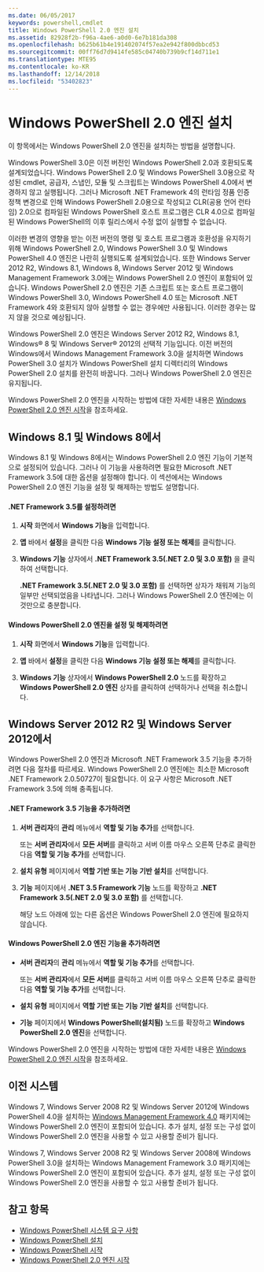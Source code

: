 ```yaml
---
ms.date: 06/05/2017
keywords: powershell,cmdlet
title: Windows PowerShell 2.0 엔진 설치
ms.assetid: 82928f2b-f96a-4ae6-a0d0-6e7b181da308
ms.openlocfilehash: b625b61b4e191402074f57ea2e942f800dbbcd53
ms.sourcegitcommit: 00ff76d7d9414fe585c04740b739b9cf14d711e1
ms.translationtype: MTE95
ms.contentlocale: ko-KR
ms.lasthandoff: 12/14/2018
ms.locfileid: "53402823"
---
```

# <a name="installing-the-windows-powershell-20-engine"></a>Windows PowerShell 2.0 엔진 설치
이 항목에서는 Windows PowerShell 2.0 엔진을 설치하는 방법을 설명합니다.

Windows PowerShell 3.0은 이전 버전인 Windows PowerShell 2.0과 호환되도록 설계되었습니다. Windows PowerShell 2.0 및 Windows PowerShell 3.0용으로 작성된 cmdlet, 공급자, 스냅인, 모듈 및 스크립트는 Windows PowerShell 4.0에서 변경하지 않고 실행됩니다. 그러나 Microsoft .NET Framework 4의 런타임 정품 인증 정책 변경으로 인해 Windows PowerShell 2.0용으로 작성되고 CLR(공용 언어 런타임) 2.0으로 컴파일된 Windows PowerShell 호스트 프로그램은 CLR 4.0으로 컴파일된 Windows PowerShell의 이후 릴리스에서 수정 없이 실행할 수 없습니다.

이러한 변경의 영향을 받는 이전 버전의 명령 및 호스트 프로그램과 호환성을 유지하기 위해 Windows PowerShell 2.0, Windows PowerShell 3.0 및 Windows PowerShell 4.0 엔진은 나란히 실행되도록 설계되었습니다. 또한 Windows Server 2012 R2, Windows 8.1, Windows 8, Windows Server 2012 및 Windows Management Framework 3.0에는 Windows PowerShell 2.0 엔진이 포함되어 있습니다. Windows PowerShell 2.0 엔진은 기존 스크립트 또는 호스트 프로그램이 Windows PowerShell 3.0, Windows PowerShell 4.0 또는 Microsoft .NET Framework 4와 호환되지 않아 실행할 수 없는 경우에만 사용됩니다. 이러한 경우는 많지 않을 것으로 예상됩니다.

Windows PowerShell 2.0 엔진은 Windows Server 2012 R2, Windows 8.1, Windows® 8 및 Windows Server® 2012의 선택적 기능입니다. 이전 버전의 Windows에서 Windows Management Framework 3.0을 설치하면 Windows PowerShell 3.0 설치가 Windows PowerShell 설치 디렉터리의 Windows PowerShell 2.0 설치를 완전히 바꿉니다. 그러나 Windows PowerShell 2.0 엔진은 유지됩니다.

Windows PowerShell 2.0 엔진을 시작하는 방법에 대한 자세한 내용은 [Windows PowerShell 2.0 엔진 시작](../getting-started/Starting-the-Windows-PowerShell-2.0-Engine.md)을 참조하세요.

## <a name="on-windows-81-and-windows-8"></a>Windows 8.1 및 Windows 8에서
Windows 8.1 및 Windows 8에서는 Windows PowerShell 2.0 엔진 기능이 기본적으로 설정되어 있습니다. 그러나 이 기능을 사용하려면 필요한 Microsoft .NET Framework 3.5에 대한 옵션을 설정해야 합니다. 이 섹션에서는 Windows PowerShell 2.0 엔진 기능을 설정 및 해제하는 방법도 설명합니다.

#### <a name="to-turn-on-net-framework-35"></a>.NET Framework 3.5를 설정하려면

1. **시작** 화면에서 **Windows 기능**을 입력합니다.

2. **앱** 바에서 **설정**을 클릭한 다음 **Windows 기능 설정 또는 해제**를 클릭합니다.

3. **Windows 기능** 상자에서 **.NET Framework 3.5(.NET 2.0 및 3.0 포함)** 을 클릭하여 선택합니다.

    **.NET Framework 3.5(.NET 2.0 및 3.0 포함)** 를 선택하면 상자가 채워져 기능의 일부만 선택되었음을 나타냅니다. 그러나 Windows PowerShell 2.0 엔진에는 이것만으로 충분합니다.

#### <a name="to-turn-the-windows-powershell-20-engine-on-and-off"></a>Windows PowerShell 2.0 엔진을 설정 및 해제하려면

1. **시작** 화면에서 **Windows 기능**을 입력합니다.

2. **앱** 바에서 **설정**을 클릭한 다음 **Windows 기능 설정 또는 해제**를 클릭합니다.

3. **Windows 기능** 상자에서 **Windows PowerShell 2.0** 노드를 확장하고 **Windows PowerShell 2.0 엔진** 상자를 클릭하여 선택하거나 선택을 취소합니다.

## <a name="on-windows-server-2012-r2-and-windows-server-2012"></a>Windows Server 2012 R2 및 Windows Server 2012에서
Windows PowerShell 2.0 엔진과 Microsoft .NET Framework 3.5 기능을 추가하려면 다음 절차를 따르세요. Windows PowerShell 2.0 엔진에는 최소한 Microsoft .NET Framework 2.0.50727이 필요합니다. 이 요구 사항은 Microsoft .NET Framework 3.5에 의해 충족됩니다.

#### <a name="to-add-the-net-framework-35-feature"></a>.NET Framework 3.5 기능을 추가하려면

1. **서버 관리자**의 **관리** 메뉴에서 **역할 및 기능 추가**를 선택합니다.

    또는 **서버 관리자**에서 **모든 서버**를 클릭하고 서버 이름 마우스 오른쪽 단추로 클릭한 다음 **역할 및 기능 추가**를 선택합니다.

2. **설치 유형** 페이지에서 **역할 기반 또는 기능 기반 설치**를 선택합니다.

3. **기능** 페이지에서 **.NET 3.5 Framework 기능** 노드를 확장하고 **.NET Framework 3.5(.NET 2.0 및 3.0 포함)** 를 선택합니다.

    해당 노드 아래에 있는 다른 옵션은 Windows PowerShell 2.0 엔진에 필요하지 않습니다.

#### <a name="to-add-the-windows-powershell-20-engine-feature"></a>Windows PowerShell 2.0 엔진 기능을 추가하려면

- **서버 관리자**의 **관리** 메뉴에서 **역할 및 기능 추가**를 선택합니다.

    또는 **서버 관리자**에서 **모든 서버**를 클릭하고 서버 이름 마우스 오른쪽 단추로 클릭한 다음 **역할 및 기능 추가**를 선택합니다.

- **설치 유형** 페이지에서 **역할 기반 또는 기능 기반 설치**를 선택합니다.

- **기능** 페이지에서 **Windows PowerShell(설치됨)** 노드를 확장하고 **Windows PowerShell 2.0 엔진**을 선택합니다.

Windows PowerShell 2.0 엔진을 시작하는 방법에 대한 자세한 내용은 [Windows PowerShell 2.0 엔진 시작](../getting-started/Starting-the-Windows-PowerShell-2.0-Engine.md)을 참조하세요.

## <a name="on-earlier-systems"></a>이전 시스템
Windows 7, Windows Server 2008 R2 및 Windows Server 2012에 Windows PowerShell 4.0을 설치하는 [Windows Management Framework 4.0](https://go.microsoft.com/fwlink/?LinkID=293881) 패키지에는 Windows PowerShell 2.0 엔진이 포함되어 있습니다. 추가 설치, 설정 또는 구성 없이 Windows PowerShell 2.0 엔진을 사용할 수 있고 사용할 준비가 됩니다.

Windows 7, Windows Server 2008 R2 및 Windows Server 2008에 Windows PowerShell 3.0을 설치하는 Windows Management Framework 3.0 패키지에는 Windows PowerShell 2.0 엔진이 포함되어 있습니다. 추가 설치, 설정 또는 구성 없이 Windows PowerShell 2.0 엔진을 사용할 수 있고 사용할 준비가 됩니다.

## <a name="see-also"></a>참고 항목
- [Windows PowerShell 시스템 요구 사항](Windows-PowerShell-System-Requirements.md)
- [Windows PowerShell 설치](Installing-Windows-PowerShell.md)
- [Windows PowerShell 시작](https://technet.microsoft.com/en-us/library/8ec8c2d7-8e7c-4722-a3d2-498fe5739a8e)
- [Windows PowerShell 2.0 엔진 시작](../getting-started/Starting-the-Windows-PowerShell-2.0-Engine.md)